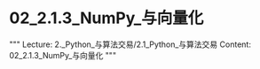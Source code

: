# 02_2.1.3_NumPy_与向量化

"""
Lecture: 2._Python_与算法交易/2.1_Python_与算法交易
Content: 02_2.1.3_NumPy_与向量化
"""

